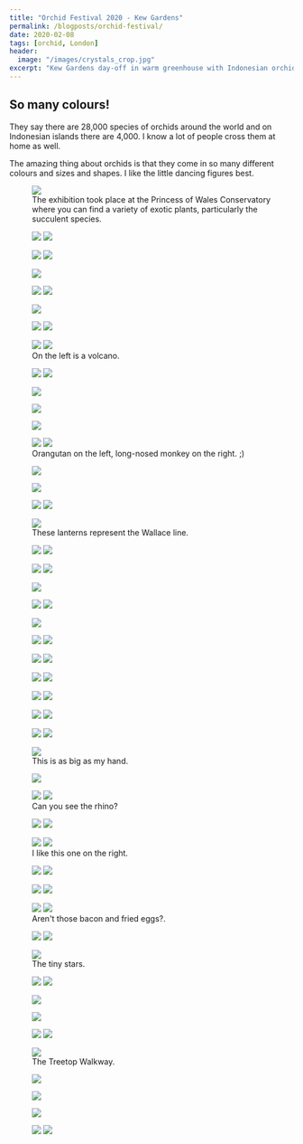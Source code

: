 ```yaml
---
title: "Orchid Festival 2020 - Kew Gardens"
permalink: /blogposts/orchid-festival/
date: 2020-02-08
tags: [orchid, London]
header:
  image: "/images/crystals_crop.jpg"
excerpt: "Kew Gardens day-off in warm greenhouse with Indonesian orchids"
---
```


## So many colours!

They say there are 28,000 species of orchids around the world and on Indonesian islands there are 4,000. I know a lot of people cross them at home as well.

The amazing thing about orchids is that they come in so many different colours and sizes and shapes. I like the little dancing figures best.

<figure>
    <img src="/images/orchid_festival_2020/IMG_20200208_141711.jpg">
    <figcaption>The exhibition took place at the Princess of Wales Conservatory where you can find a variety of exotic plants, particularly the succulent species.</figcaption>
</figure>

<figure class="half">
    <a href="/images/orchid_festival_2020/IMG_20200208_141803.jpg"><img src="/images/orchid_festival_2020/IMG_20200208_141803.jpg"></a>
    <a href="/images/orchid_festival_2020/IMG_20200208_141911.jpg"><img src="/images/orchid_festival_2020/IMG_20200208_141911.jpg"></a>
</figure>

<figure class="half">
    <a href="/images/orchid_festival_2020/IMG_20200208_141951.jpg"><img src="/images/orchid_festival_2020/IMG_20200208_141951.jpg"></a>
    <a href="/images/orchid_festival_2020/IMG_20200208_142235.jpg"><img src="/images/orchid_festival_2020/IMG_20200208_142235.jpg"></a>
</figure>

<figure>
    <img src="/images/orchid_festival_2020/IMG_20200208_142217.jpg">
</figure>

<figure class="half">
    <a href="/images/orchid_festival_2020/IMG_20200208_142313.jpg"><img src="/images/orchid_festival_2020/IMG_20200208_142313.jpg"></a>
    <a href="/images/orchid_festival_2020/IMG_20200208_142337.jpg"><img src="/images/orchid_festival_2020/IMG_20200208_142337.jpg"></a>
</figure>

<figure>
    <img src="/images/orchid_festival_2020/IMG_20200208_142622.jpg">
</figure>

<figure class="half">
    <a href="/images/orchid_festival_2020/IMG_20200208_142402.jpg"><img src="/images/orchid_festival_2020/IMG_20200208_142402.jpg"></a>
    <a href="/images/orchid_festival_2020/IMG_20200208_142701.jpg"><img src="/images/orchid_festival_2020/IMG_20200208_142701.jpg"></a>
</figure>

<figure class="half">
    <a href="/images/orchid_festival_2020/IMG_20200208_144430.jpg"><img src="/images/orchid_festival_2020/IMG_20200208_144430.jpg"></a>
    <a href="/images/orchid_festival_2020/IMG_20200208_142724.jpg"><img src="/images/orchid_festival_2020/IMG_20200208_142724.jpg"></a>
    <figcaption>On the left is a volcano.</figcaption>
</figure>

<figure class="half">
    <a href="/images/orchid_festival_2020/IMG_20200208_142802.jpg"><img src="/images/orchid_festival_2020/IMG_20200208_142802.jpg"></a>
    <a href="/images/orchid_festival_2020/IMG_20200208_142830.jpg"><img src="/images/orchid_festival_2020/IMG_20200208_142830.jpg"></a>
</figure>

<figure>
    <img src="/images/orchid_festival_2020/IMG_20200208_143643.jpg">
</figure>

<figure>
    <img src="/images/orchid_festival_2020/IMG_20200208_144104.jpg">
</figure>

<figure>
    <img src="/images/orchid_festival_2020/IMG_20200208_144137.jpg">
</figure>

<figure class="half">
    <a href="/images/orchid_festival_2020/IMG_20200208_144235.jpg"><img src="/images/orchid_festival_2020/IMG_20200208_144235.jpg"></a>
    <a href="/images/orchid_festival_2020/IMG_20200208_144317.jpg"><img src="/images/orchid_festival_2020/IMG_20200208_144317.jpg"></a>
    <figcaption>Orangutan on the left, long-nosed monkey on the right. ;)</figcaption>
</figure>

<figure>
    <img src="/images/orchid_festival_2020/IMG_20200208_144441.jpg">
</figure>

<figure>
    <img src="/images/orchid_festival_2020/IMG_20200208_144654.jpg">
</figure>

<figure class="half">
    <a href="/images/orchid_festival_2020/IMG_20200208_144814.jpg"><img src="/images/orchid_festival_2020/IMG_20200208_144814.jpg"></a>
    <a href="/images/orchid_festival_2020/IMG_20200208_144826.jpg"><img src="/images/orchid_festival_2020/IMG_20200208_144826.jpg"></a>
</figure>

<figure>
    <img src="/images/orchid_festival_2020/IMG_20200208_144931.jpg">
    <figcaption>These lanterns represent the Wallace line.</figcaption>
</figure>

<figure class="half">
    <a href="/images/orchid_festival_2020/IMG_20200208_145005.jpg"><img src="/images/orchid_festival_2020/IMG_20200208_145005.jpg"></a>
    <a href="/images/orchid_festival_2020/IMG_20200208_145124.jpg"><img src="/images/orchid_festival_2020/IMG_20200208_145124.jpg"></a>
</figure>

<figure class="half">
    <a href="/images/orchid_festival_2020/IMG_20200208_145145.jpg"><img src="/images/orchid_festival_2020/IMG_20200208_145145.jpg"></a>
    <a href="/images/orchid_festival_2020/IMG_20200208_145156.jpg"><img src="/images/orchid_festival_2020/IMG_20200208_145156.jpg"></a>
</figure>

<figure>
    <img src="/images/orchid_festival_2020/IMG_20200208_145222.jpg">
</figure>

<figure class="half">
    <a href="/images/orchid_festival_2020/IMG_20200208_145423.jpg"><img src="/images/orchid_festival_2020/IMG_20200208_145423.jpg"></a>
    <a href="/images/orchid_festival_2020/IMG_20200208_145506.jpg"><img src="/images/orchid_festival_2020/IMG_20200208_145506.jpg"></a>
</figure>

<figure>
    <img src="/images/orchid_festival_2020/IMG_20200208_145449.jpg">
</figure>

<figure class="half">
    <a href="/images/orchid_festival_2020/IMG_20200208_145519.jpg"><img src="/images/orchid_festival_2020/IMG_20200208_145519.jpg"></a>
    <a href="/images/orchid_festival_2020/IMG_20200208_145608.jpg"><img src="/images/orchid_festival_2020/IMG_20200208_145608.jpg"></a>
</figure>

<figure class="half">
    <a href="/images/orchid_festival_2020/IMG_20200208_145721.jpg"><img src="/images/orchid_festival_2020/IMG_20200208_145721.jpg"></a>
    <a href="/images/orchid_festival_2020/IMG_20200208_145735.jpg"><img src="/images/orchid_festival_2020/IMG_20200208_145735.jpg"></a>
</figure>

<figure class="half">
    <a href="/images/orchid_festival_2020/IMG_20200208_145747.jpg"><img src="/images/orchid_festival_2020/IMG_20200208_145747.jpg"></a>
    <a href="/images/orchid_festival_2020/IMG_20200208_145800.jpg"><img src="/images/orchid_festival_2020/IMG_20200208_145800.jpg"></a>
</figure>

<figure class="half">
    <a href="/images/orchid_festival_2020/IMG_20200208_145838.jpg"><img src="/images/orchid_festival_2020/IMG_20200208_145838.jpg"></a>
    <a href="/images/orchid_festival_2020/IMG_20200208_145909.jpg"><img src="/images/orchid_festival_2020/IMG_20200208_145909.jpg"></a>
</figure>

<figure class="half">
    <a href="/images/orchid_festival_2020/IMG_20200208_145933.jpg"><img src="/images/orchid_festival_2020/IMG_20200208_145933.jpg"></a>
    <a href="/images/orchid_festival_2020/IMG_20200208_150000.jpg"><img src="/images/orchid_festival_2020/IMG_20200208_150000.jpg"></a>
</figure>

<figure class="half">
    <a href="/images/orchid_festival_2020/IMG_20200208_150013.jpg"><img src="/images/orchid_festival_2020/IMG_20200208_150013.jpg"></a>
    <a href="/images/orchid_festival_2020/IMG_20200208_150202.jpg"><img src="/images/orchid_festival_2020/IMG_20200208_150202.jpg"></a>
</figure>

<figure>
    <img src="/images/orchid_festival_2020/IMG_20200208_150045.jpg">
    <figcaption>This is as big as my hand.</figcaption>
</figure>

<figure>
    <img src="/images/orchid_festival_2020/IMG_20200208_150137.jpg">
</figure>

<figure class="half">
    <a href="/images/orchid_festival_2020/IMG_20200208_150228.jpg"><img src="/images/orchid_festival_2020/IMG_20200208_150228.jpg"></a>
    <a href="/images/orchid_festival_2020/IMG_20200208_150408.jpg"><img src="/images/orchid_festival_2020/IMG_20200208_150408.jpg"></a>
    <figcaption>Can you see the rhino?</figcaption>
</figure>

<figure class="half">
    <a href="/images/orchid_festival_2020/IMG_20200208_150451.jpg"><img src="/images/orchid_festival_2020/IMG_20200208_150451.jpg"></a>
    <a href="/images/orchid_festival_2020/IMG_20200208_150508.jpg"><img src="/images/orchid_festival_2020/IMG_20200208_150508.jpg"></a>
</figure>

<figure class="half">
    <a href="/images/orchid_festival_2020/IMG_20200208_150528.jpg"><img src="/images/orchid_festival_2020/IMG_20200208_150528.jpg"></a>
    <a href="/images/orchid_festival_2020/IMG_20200208_150541.jpg"><img src="/images/orchid_festival_2020/IMG_20200208_150541.jpg"></a>
    <figcaption>I like this one on the right.</figcaption>
</figure>

<figure class="half">
    <a href="/images/orchid_festival_2020/IMG_20200208_150620.jpg"><img src="/images/orchid_festival_2020/IMG_20200208_150620.jpg"></a>
    <a href="/images/orchid_festival_2020/IMG_20200208_150630.jpg"><img src="/images/orchid_festival_2020/IMG_20200208_150630.jpg"></a>
</figure>

<figure class="half">
    <a href="/images/orchid_festival_2020/IMG_20200208_150713.jpg"><img src="/images/orchid_festival_2020/IMG_20200208_150713.jpg"></a>
    <a href="/images/orchid_festival_2020/IMG_20200208_150805.jpg"><img src="/images/orchid_festival_2020/IMG_20200208_150805.jpg"></a>
</figure>

<figure class="half">
    <a href="/images/orchid_festival_2020/IMG_20200208_150811.jpg"><img src="/images/orchid_festival_2020/IMG_20200208_150811.jpg"></a>
    <a href="/images/orchid_festival_2020/IMG_20200208_150823.jpg"><img src="/images/orchid_festival_2020/IMG_20200208_150823.jpg"></a>
    <figcaption>Aren't those bacon and fried eggs?.</figcaption>
</figure>

<figure class="half">
    <a href="/images/orchid_festival_2020/IMG_20200208_150829.jpg"><img src="/images/orchid_festival_2020/IMG_20200208_150829.jpg"></a>
    <a href="/images/orchid_festival_2020/IMG_20200208_151049.jpg"><img src="/images/orchid_festival_2020/IMG_20200208_151049.jpg"></a>
</figure>

<figure>
    <img src="/images/orchid_festival_2020/IMG_20200208_151153.jpg">
    <figcaption>The tiny stars.</figcaption>
</figure>

<figure class="half">
    <a href="/images/orchid_festival_2020/IMG_20200208_151054.jpg"><img src="/images/orchid_festival_2020/IMG_20200208_151054.jpg"></a>
    <a href="/images/orchid_festival_2020/IMG_20200208_151219.jpg"><img src="/images/orchid_festival_2020/IMG_20200208_151219.jpg"></a>
</figure>

<figure>
    <img src="/images/orchid_festival_2020/IMG_20200208_151328.jpg">
</figure>

<figure>
    <img src="/images/orchid_festival_2020/IMG_20200208_153303.jpg">
</figure>

<figure class="half">
    <a href="/images/orchid_festival_2020/IMG_20200208_153716.jpg"><img src="/images/orchid_festival_2020/IMG_20200208_153716.jpg"></a>
    <a href="/images/orchid_festival_2020/IMG_20200208_155734.jpg"><img src="/images/orchid_festival_2020/IMG_20200208_155734.jpg"></a>
</figure>

<figure>
    <img src="/images/orchid_festival_2020/IMG_20200208_154049.jpg">
    <figcaption>The Treetop Walkway.</figcaption>
</figure>

<figure>
    <img src="/images/orchid_festival_2020/IMG_20200208_154532.jpg">
</figure>

<figure>
    <img src="/images/orchid_festival_2020/IMG_20200208_154613.jpg">
</figure>

<figure>
    <img src="/images/orchid_festival_2020/IMG_20200208_154841.jpg">
</figure>

<figure class="half">
    <a href="/images/orchid_festival_2020/IMG_20200208_155840.jpg"><img src="/images/orchid_festival_2020/IMG_20200208_155840.jpg"></a>
    <a href="/images/orchid_festival_2020/IMG_20200208_155930.jpg"><img src="/images/orchid_festival_2020/IMG_20200208_155930.jpg"></a>
</figure>